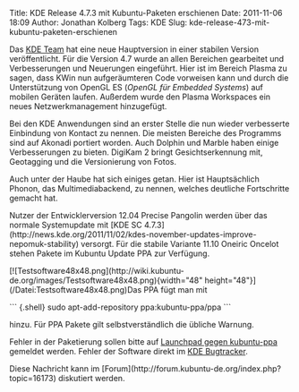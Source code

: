 Title: KDE Release 4.7.3 mit Kubuntu-Paketen erschienen
Date: 2011-11-06 18:09
Author: Jonathan Kolberg
Tags: KDE
Slug: kde-release-473-mit-kubuntu-paketen-erschienen

Das [KDE Team](http://kde.org) hat eine neue Hauptversion in einer
stabilen Version veröffentlicht. Für die Version 4.7 wurde an allen
Bereichen gearbeitet und Verbesserungen und Neuerungen eingeführt. Hier
ist im Bereich Plasma zu sagen, dass KWin nun aufgeräumteren Code
vorweisen kann und durch die Unterstützung von OpenGL ES (*OpenGL für
Embedded Systems*) auf mobilen Geräten laufen. Außerdem wurde den Plasma
Workspaces ein neues Netzwerkmanagement hinzugefügt.

</p>
Bei den KDE Anwendungen sind an erster Stelle die nun wieder verbesserte
Einbindung von Kontact zu nennen. Die meisten Bereiche des Programms
sind auf Akonadi portiert worden. Auch Dolphin und Marble haben einige
Verbesserungen zu bieten. DigiKam 2 bringt Gesichtserkennung mit,
Geotagging und die Versionierung von Fotos.

</p>
<!--break--><!--break-->

Auch unter der Haube hat sich einiges getan. Hier ist Hauptsächlich
Phonon, das Multimediabackend, zu nennen, welches deutliche Fortschritte
gemacht hat.

</p>
Nutzer der Entwicklerversion 12.04 Precise Pangolin werden über das
normale Systemupdate mit [KDE SC
4.7.3](http://news.kde.org/2011/11/02/kdes-november-updates-improve-nepomuk-stability)
versorgt. Für die stabile Variante 11.10 Oneiric Oncelot stehen Pakete
im Kubuntu Update PPA zur Verfügung.

</p>
[![Testsoftware48x48.png](http://wiki.kubuntu-de.org/images/Testsoftware48x48.png){width="48"
height="48"}](/Datei:Testsoftware48x48.png)Das PPA fügt man mit

</p>
``` {.shell}
sudo apt-add-repository ppa:kubuntu-ppa/ppa
```

hinzu. Für PPA Pakete gilt selbstverständlich die übliche Warnung.

Fehler in der Paketierung sollen bitte auf [Launchpad gegen
kubuntu-ppa](https://bugs.launchpad.net/kubuntu-ppa) gemeldet werden.
Fehler der Software direkt im [KDE Bugtracker](http://bugs.kde.org/).

</p>
Diese Nachricht kann im
[Forum](http://forum.kubuntu-de.org/index.php?topic=16173) diskutiert
werden.

</p>

